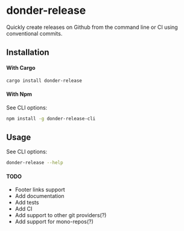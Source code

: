 # donder-release

Quickly create releases on Github from the command line or CI using conventional commits.

## Installation

#### With Cargo

```bash
cargo install donder-release
```

#### With Npm

See CLI options:

```bash
npm install -g donder-release-cli
```

## Usage

See CLI options:

```bash
donder-release --help
```

#### TODO

- Footer links support
- Add documentation
- Add tests
- Add CI
- Add support to other git providers(?)
- Add support for mono-repos(?)
